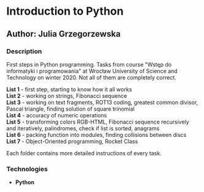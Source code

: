 # Introduction to Python

## Author: Julia Grzegorzewska 

### Description
First steps in Python programming. Tasks from course "Wstęp do informatyki i programowania" at Wrocław University of Science and Technology on winter 2020. Not all of them are completely correct.

**List 1** - first step, starting to know how it all works \
**List 2** - working on strings, Fibonacci sequence \
**List 3** - working on text fragments, ROT13 coding, greatest common divisor, Pascal triangle, finding solution of square trinomial \
**List 4** - accuracy of numeric operations \
**List 5** - transforming colors RGB-HTML, Fibonacci sequence recursively and iteratively, palindromes, check if list is sorted, anagrams \
**List 6** - packing function into modules, finding collisions between discs \
**List 7** - Object-Oriented programming, Rocket Class


Each folder contains more detailed instructions of every task.

### Technologies
- **Python**
